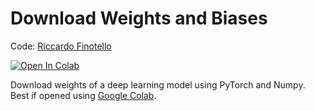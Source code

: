 # Download Weights and Biases

Code: [Riccardo Finotello](mailto:riccardo.finotello@gmail.com)

[![Open In Colab](https://colab.research.google.com/assets/colab-badge.svg)](https://colab.research.google.com/github/thesfinox/dl-nn-weights/blob/main/weights.ipynb)

Download weights of a deep learning model using PyTorch and Numpy. Best if opened using [Google Colab](https://colab.research.google.com/github/thesfinox/dl-nn-weights/blob/main/weights.ipynb).
